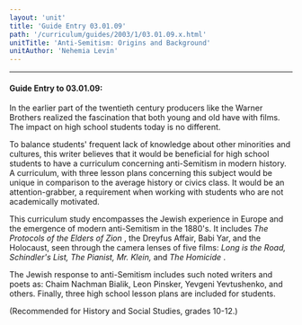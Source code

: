 ```yaml
---
layout: 'unit'
title: 'Guide Entry 03.01.09'
path: '/curriculum/guides/2003/1/03.01.09.x.html'
unitTitle: 'Anti-Semitism: Origins and Background'
unitAuthor: 'Nehemia Levin'
---
```


<body>
<hr/>
 <h4>
  Guide Entry to 03.01.09:
 </h4>
 <p>
  In the earlier part of the twentieth century producers like the Warner Brothers realized the fascination that both young and old have with films.  The impact on high school students today is no different.
 </p>
<p>
  To balance students' frequent lack of knowledge about other minorities and cultures, this writer believes that it would be beneficial for high school students to have a curriculum concerning anti-Semitism in modern history.  A curriculum, with three lesson plans concerning this subject would be unique in comparison to the average history or civics class. It would be an attention-grabber, a requirement when working with students who are not academically motivated.
 </p>
<p>
  This curriculum study encompasses the Jewish experience in Europe and the emergence of modern anti-Semitism in the 1880's.  It includes
  <i>
   The Protocols of the Elders of Zion
  </i>
  , the Dreyfus Affair, Babi Yar, and the Holocaust, seen through the camera lenses of five films:
  <i>
   Long is the Road, Schindler's List, The Pianist, Mr. Klein,
  </i>
  and
  <i>
   The Homicide
  </i>
  .
 </p>
<p>
  The Jewish response to anti-Semitism includes such noted writers and poets as: Chaim Nachman Bialik, Leon Pinsker, Yevgeni Yevtushenko, and others.  Finally, three high school lesson plans are included for students.
 </p>
<p>
  (Recommended for History and Social Studies, grades 10-12.)
 </p>

</body>
